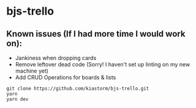 # bjs-trello


## Known issues (If I had more time I would work on):
- Jankiness when dropping cards
- Remove leftover dead code (Sorry! I haven't set up linting on my new machine yet)
- Add CRUD Operations for boards & lists

```
git clone https://github.com/kiastorm/bjs-trello.git
yarn
yarn dev
```
